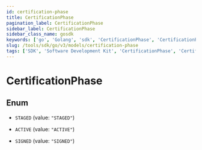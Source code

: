 ```yaml
---
id: certification-phase
title: CertificationPhase
pagination_label: CertificationPhase
sidebar_label: CertificationPhase
sidebar_class_name: gosdk
keywords: ['go', 'Golang', 'sdk', 'CertificationPhase', 'CertificationPhase'] 
slug: /tools/sdk/go/v3/models/certification-phase
tags: ['SDK', 'Software Development Kit', 'CertificationPhase', 'CertificationPhase']
---
```


# CertificationPhase

## Enum


* `STAGED` (value: `"STAGED"`)

* `ACTIVE` (value: `"ACTIVE"`)

* `SIGNED` (value: `"SIGNED"`)


